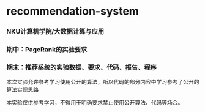 # recommendation-system

### NKU计算机学院/大数据计算与应用

### 期中：PageRank的实验要求
### 期末：推荐系统的实验数据、要求、代码、报告、程序

本次实验允许参考学习使用公开的算法，所以代码的部分内容中学习参考了公开的算法实现思路

本实验仅供参考学习，不得用于明确要求禁止使用公开算法、代码等场合。
